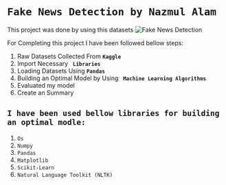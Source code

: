 <h1><b><code>Fake News Detection by Nazmul Alam</code></b></h1>

This project was done by using this datasets ![Fake News Detection](https://www.kaggle.com/datasets/clmentbisaillon/fake-and-real-news-dataset)

For Completing this project I have been followed bellow steps:

<ol>
  <li>Raw Datasets Collected From <b><code>Kaggle</code></b></li>
  <li>Import Necessary <b><code> Libraries </code></b></li>
  <li> Loading Datasets Using <b><code>Pandas</code></b></li>
  <li>Building an Optimal Model by Using <b><code> Machine Learning Algorithms</code></b></li>
  <li>Evaluated my model</li>
  <li>Create an Summary</li>
</ol>

<h2><b><code>I have been used bellow libraries for building an optimal modle:</code></b></h2>

<ol>
  <li><code>Os</code></li>
  <li><code>Numpy</code></li>
  <li><code>Pandas</code></li>
  <li><code>Matplotlib</code></li>
  <li><code>Scikit-Learn</code></li>
  <li><code>Natural Language Toolkit (NLTK)</code></li>
</ol>
